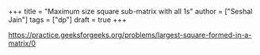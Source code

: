 +++
title = "Maximum size square sub-matrix with all 1s"
author = ["Seshal Jain"]
tags = ["dp"]
draft = true
+++

<https://practice.geeksforgeeks.org/problems/largest-square-formed-in-a-matrix/0>
